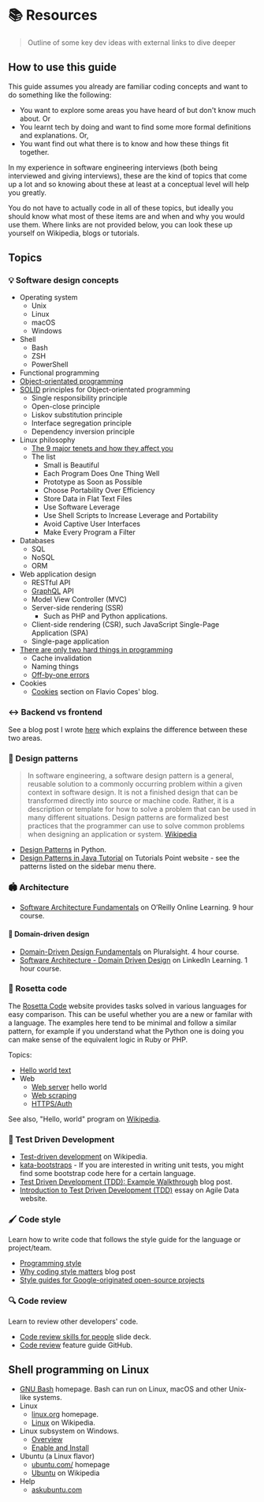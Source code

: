 # 📚 Resources
> Outline of some key dev ideas with external links to dive deeper

## How to use this guide

This guide assumes you already are familiar coding concepts and want to do something like the following:

- You want to explore some areas you have heard of but don't know much about. Or
- You learnt tech by doing and want to find some more formal definitions and explanations. Or,
- You want find out what there is to know and how these things fit together.

In my experience in software engineering interviews (both being interviewed and giving interviews), these are the kind of topics that come up a lot and so knowing about these at least at a conceptual level will help you greatly.

You do not have to actually code in all of these topics, but ideally you should know what most of these items are and when and why you would use them. Where links are not provided below, you can look these up yourself on Wikipedia, blogs or tutorials.


## Topics


### 💡 Software design concepts

- Operating system
	- Unix
	- Linux
	- macOS
	- Windows
- Shell
	- Bash
	- ZSH
	- PowerShell
- Functional programming
- [Object-orientated programming](https://en.wikipedia.org/wiki/Object-oriented_programming)
- [SOLID](https://en.wikipedia.org/wiki/SOLID) principles for Object-orientated programming
    - Single responsibility principle
    - Open-close principle
    - Liskov substitution principle
    - Interface segregation principle
    - Dependency inversion principle
- Linux philosophy
    - [The 9 major tenets and how they affect you](https://opensource.com/business/15/2/how-linux-philosophy-affects-you)
    - The list
        - Small is Beautiful
        - Each Program Does One Thing Well
        - Prototype as Soon as Possible
        - Choose Portability Over Efficiency
        - Store Data in Flat Text Files
        - Use Software Leverage
        - Use Shell Scripts to Increase Leverage and Portability
        - Avoid Captive User Interfaces
        - Make Every Program a Filter
- Databases
    - SQL
    - NoSQL
    - ORM
- Web application design
    - RESTful API
    - [GraphQL](GraphQL/) API
    - Model View Controller (MVC)
    - Server-side rendering (SSR)
        - Such as PHP and Python applications.
    - Client-side rendering (CSR), such JavaScript Single-Page Application (SPA)
    - Single-page application
- [There are only two hard things in programming](https://www.martinfowler.com/bliki/TwoHardThings.html)
    - Cache invalidation
    - Naming things
    - [Off-by-one errors](https://en.m.wikipedia.org/wiki/Fencepost_error)
- Cookies
	- [Cookies](https://flaviocopes.com/cookies/) section on Flavio Copes' blog.

### ↔️ Backend vs frontend

See a blog post I wrote [here](https://michaelcurrin.github.io/coding-blog/2020/02/20/backend-vs-frontend.html) which explains the difference between these two areas.


### 🌸 Design patterns

> In software engineering, a software design pattern is a general, reusable solution to a commonly occurring problem within a given context in software design. It is not a finished design that can be transformed directly into source or machine code. Rather, it is a description or template for how to solve a problem that can be used in many different situations. Design patterns are formalized best practices that the programmer can use to solve common problems when designing an application or system. [Wikipedia](https://en.wikipedia.org/wiki/Software_design_pattern)

- [Design Patterns](topics/scripting_languages/Python/README.md#design-patterns) in Python.
- [Design Patterns in Java Tutorial](https://www.tutorialspoint.com/design_pattern/index.htm) on Tutorials Point website - see the patterns listed on the sidebar menu there.


### 🏟 Architecture

- [Software Architecture Fundamentals](https://learning.oreilly.com/videos/software-architecture-fundamentals/9781491998991/9781491998991-video316989) on O’Reilly Online Learning. 9 hour course.

#### 🗼 Domain-driven design

- [Domain-Driven Design Fundamentals](https://app.pluralsight.com/library/courses/domain-driven-design-fundamentals/table-of-contents) on Pluralsight. 4 hour course.
- [Software Architecture - Domain Driven Design](https://www.linkedin.com/learning/software-architecture-domain-driven-design/) on LinkedIn Learning. 1 hour course.


### 🔁 Rosetta code

The [Rosetta Code](https://rosettacode.org/) website provides tasks solved in various languages for easy comparison. This can be useful whether you are a new or familar with a language. The examples here tend to be minimal and follow a similar pattern, for example if you understand what the Python one is doing you can make sense of the equivalent logic in Ruby or PHP.

Topics:

- [Hello world text](https://rosettacode.org/wiki/Hello_world/Text)
- Web
    - [Web server](https://rosettacode.org/wiki/Hello_world/Web_server) hello world
    - [Web scraping](https://www.rosettacode.org/wiki/Web_scraping)
    - [HTTPS/Auth](https://rosettacode.org/wiki/HTTPS/Authenticated)

See also, "Hello, world" program on [Wikipedia](https://en.wikipedia.org/wiki/%22Hello,_World!%22_program).


### 📏 Test Driven Development

- [Test-driven development](https://en.wikipedia.org/wiki/Test-driven_development) on Wikipedia.
- [kata-bootstraps](https://github.com/swkBerlin/kata-bootstraps) - If you are interested in writing unit tests, you might find some bootstrap code here for a certain language.
- [Test Driven Development (TDD): Example Walkthrough](https://technologyconversations.com/2013/12/20/test-driven-development-tdd-example-walkthrough/) blog post.
- [Introduction to Test Driven Development (TDD)](http://agiledata.org/essays/tdd.html) essay on Agile Data website.


### 🖌 Code style

Learn how to write code that follows the style guide for the language or project/team.

- [Programming style](https://en.wikipedia.org/wiki/Programming_style)
- [Why coding style matters](https://www.smashingmagazine.com/2012/10/why-coding-style-matters/) blog post
- [Style guides for Google-originated open-source projects](https://github.com/google/styleguide)

### 🔍 Code review

Learn to review other developers' code.

- [Code review skills for people](https://speakerdeck.com/nnja/code-review-skills-for-people) slide deck.
- [Code review](https://github.com/features/code-review/) feature guide GitHub.


## Shell programming on Linux

- [GNU Bash](https://www.gnu.org/software/bash/) homepage. Bash can run on Linux, macOS and other Unix-like systems.
- Linux
	- [linux.org](https://www.linux.org/) homepage.
	- [Linux](https://en.wikipedia.org/wiki/Linux) on Wikipedia.
- Linux subsystem on Windows.
	- [Overview](https://docs.microsoft.com/en-us/learn/modules/get-started-with-windows-subsystem-for-linux/)
	- [Enable and Install](https://docs.microsoft.com/en-us/learn/modules/get-started-with-windows-subsystem-for-linux/2-enable-and-install)
- Ubuntu (a Linux flavor)
	- [ubuntu.com/](https://ubuntu.com/) homepage
	- [Ubuntu](https://en.wikipedia.org/wiki/Ubuntu) on Wikipedia
- Help
	- [askubuntu.com](https://askubuntu.com/)
